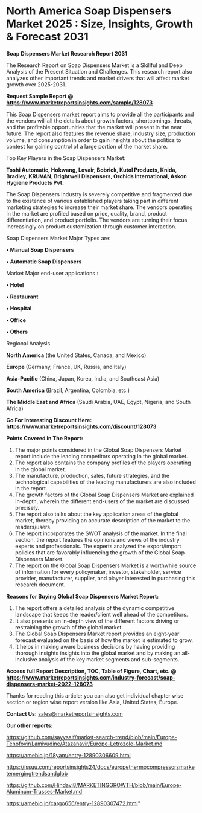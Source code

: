 # North America Soap Dispensers Market 2025 : Size, Insights, Growth & Forecast 2031

<strong>Soap Dispensers Market Research Report 2031</strong>

The Research Report on Soap Dispensers Market is a Skillful and Deep Analysis of the Present Situation and Challenges. This research report also analyzes other important trends and market drivers that will affect market growth over 2025-2031.

<strong>Request Sample Report @ <a href=https://www.marketreportsinsights.com/sample/128073>https://www.marketreportsinsights.com/sample/128073</a></strong>

This Soap Dispensers market report aims to provide all the participants and the vendors will all the details about growth factors, shortcomings, threats, and the profitable opportunities that the market will present in the near future. The report also features the revenue share, industry size, production volume, and consumption in order to gain insights about the politics to contest for gaining control of a large portion of the market share.

Top Key Players in the Soap Dispensers Market:

<strong>Toshi Automatic, Hokwang, Lovair, Bobrick, Kutol Products, Knida, Bradley, KRUVAN, Brightwell Dispensers, Orchids International, Askon Hygiene Products Pvt.</strong>

The Soap Dispensers Industry is severely competitive and fragmented due to the existence of various established players taking part in different marketing strategies to increase their market share. The vendors operating in the market are profiled based on price, quality, brand, product differentiation, and product portfolio. The vendors are turning their focus increasingly on product customization through customer interaction.

Soap Dispensers Market Major Types are:

<strong>• Manual Soap Dispensers

• Automatic Soap Dispensers</strong>

Market Major end-user applications :

<strong>• Hotel

• Restaurant

• Hospital

• Office

• Others</strong>

Regional Analysis

</u><strong><b>North America</b></strong> (the United States, Canada, and Mexico)

<strong><b>Europe </b></strong>(Germany, France, UK, Russia, and Italy)

<strong><b>Asia-Pacific</b></strong> (China, Japan, Korea, India, and Southeast Asia)

<strong><b>South America</b></strong> (Brazil, Argentina, Colombia, etc.)

<strong><b>The Middle East and Africa</b></strong> (Saudi Arabia, UAE, Egypt, Nigeria, and South Africa)

<strong>Go For Interesting Discount Here: <a href=https://www.marketreportsinsights.com/discount/128073>https://www.marketreportsinsights.com/discount/128073</a></strong>

<strong>Points Covered in The Report:</strong>
<ol>
  <li>The major points considered in the Global Soap Dispensers Market report include the leading competitors operating in the global market.</li>
  <li>The report also contains the company profiles of the players operating in the global market.</li>
  <li>The manufacture, production, sales, future strategies, and the technological capabilities of the leading manufacturers are also included in the report.</li>
  <li>The growth factors of the Global Soap Dispensers Market are explained in-depth, wherein the different end-users of the market are discussed precisely.</li>
  <li>The report also talks about the key application areas of the global market, thereby providing an accurate description of the market to the readers/users.</li>
  <li>The report incorporates the SWOT analysis of the market. In the final section, the report features the opinions and views of the industry experts and professionals. The experts analyzed the export/import policies that are favorably influencing the growth of the Global Soap Dispensers Market.</li>
  <li>The report on the Global Soap Dispensers Market is a worthwhile source of information for every policymaker, investor, stakeholder, service provider, manufacturer, supplier, and player interested in purchasing this research document.</li>
</ol>
<strong>Reasons for Buying Global Soap Dispensers Market Report:</strong>

<ol>
  <li>The report offers a detailed analysis of the dynamic competitive landscape that keeps the reader/client well ahead of the competitors.</li>
  <li>It also presents an in-depth view of the different factors driving or restraining the growth of the global market.</li>
  <li>The Global Soap Dispensers Market report provides an eight-year forecast evaluated on the basis of how the market is estimated to grow.</li>
  <li>It helps in making aware business decisions by having providing thorough insights insights into the global market and by making an all-inclusive analysis of the key market segments and sub-segments.</li>
</ol>
<strong>Access full Report Description, TOC, Table of Figure, Chart, etc. @ <a href=https://www.marketreportsinsights.com/industry-forecast/soap-dispensers-market-2022-128073>https://www.marketreportsinsights.com/industry-forecast/soap-dispensers-market-2022-128073</a></strong>


Thanks for reading this article; you can also get individual chapter wise section or region wise report version like Asia, United States, Europe.

<strong>Contact Us:</strong>
sales@marketreportsinsights.com

<strong>Our other reports:</strong>

<a href=https://github.com/sayysaif/market-search-trend/blob/main/Europe-Tenofovir/Lamivudine/Atazanavir/Europe-Letrozole-Market.md>https://github.com/sayysaif/market-search-trend/blob/main/Europe-Tenofovir/Lamivudine/Atazanavir/Europe-Letrozole-Market.md</a>

<a href=https://ameblo.jp/18yam/entry-12890306609.html>https://ameblo.jp/18yam/entry-12890306609.html</a>

<a href=https://issuu.com/reportsinsights24/docs/europethermocompressorsmarketemergingtrendsandglob>https://issuu.com/reportsinsights24/docs/europethermocompressorsmarketemergingtrendsandglob</a>

<a href=https://github.com/Hindavi8/MARKETINGGROWTH/blob/main/Europe-Aluminum-Trusses-Market.md>https://github.com/Hindavi8/MARKETINGGROWTH/blob/main/Europe-Aluminum-Trusses-Market.md</a>

<a href=https://ameblo.jp/cargo656/entry-12890307472.html>https://ameblo.jp/cargo656/entry-12890307472.html</a>"
